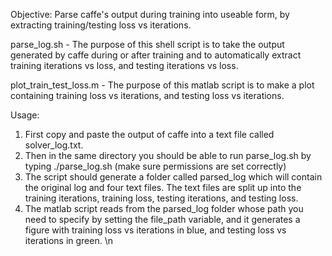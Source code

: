 Objective: Parse caffe's output during training into useable form, by extracting training/testing loss vs iterations.

parse\_log.sh - The purpose of this shell script is to take the output generated by caffe during or after training and to automatically extract training iterations vs loss, and testing iterations vs loss. 

plot\_train\_test\_loss.m - The purpose of this matlab script is to make a plot containing training loss vs iterations, and testing loss vs iterations.

Usage:

1. First copy and paste the output of caffe into a text file called solver\_log.txt.
2. Then in the same directory you should be able to run parse\_log.sh by typing ./parse\_log.sh (make sure permissions are set correctly)
3. The script should generate a folder called parsed\_log which will contain the original log and four text files. The text files are split up into the training iterations, training loss, testing iterations, and testing loss.
4. The matlab script reads from the parsed\_log folder whose path you need to specify by setting the file\_path variable, and it generates a figure with training loss vs iterations in blue, and testing loss vs iterations in green. \n
 


